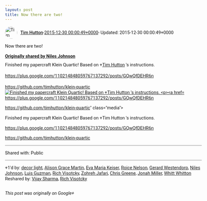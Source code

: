 ```yaml
---
layout: post
title: Now there are two!
---
```


<html><head><meta charset="utf-8"><title>Now there are two!</title><style>body {font: 11pt Roboto, Arial, sans-serif; max-width: 640px; margin: 24px;}.author-photo {border-radius: 50%; margin-right: 10px; width: 40px;}.author {font-weight: 500;}.main-content {margin: 15px 0 15px;}.post-title {font-weight: bold;}.location {display: block; margin-top: 15px;}.location img {float: left; margin-right: 5px; width: 20px;}.media-link {display: inline-block; max-width: 100%; vertical-align: top;}.media-link p {margin-top: 5px; max-height: 4em; overflow: scroll;}.media {max-height: 100vh; max-width: 100%;}.video-placeholder {background: black; display: flex; height: 300px; max-width: 100%; width: 640px;}.play-icon {border-bottom: 30px solid transparent; border-left: 50px solid white; border-top: 30px solid transparent; color: white; margin: auto;}.album {max-height: 800px; overflow: scroll; width: calc(100vw - 48px);}.album .media-link {margin-right: 5px; max-width: 250px;}.album .media {max-height: 250px;}.link-embed {border-top: 1px solid lightgrey; display: block; margin-top: 20px;}.link-embed img {max-width: 100%;}.inline-link-embed {display: block;}.inline-link-embed img {vertical-align: middle;}.link-title {display: inline-block; font-size: medium; font-weight: 300; padding-left: 1em;}.reshare-attribution {display: block; font-weight: bold; margin-bottom: 10px;}.poll-image {margin-bottom: 5px; max-height: 300px; max-width: 500px;}.poll-choice {align-items: center; display: flex; margin-bottom: 5px; max-width: 500px;}.poll-choice-percentage {background-color: lightblue; height: 100%; left: 0; position: absolute; z-index: -1;}.poll-choice-selected {margin-right: 5px;}.poll-choice-results {border: 1px solid lightgray; border-radius: 5px; display: flex; line-height: 40px; overflow: hidden; padding: 0 8px; position: relative;}.poll-choice-results, .poll-choice-description {flex-grow: 1; margin-right: 10px;}.poll-choice-image {width: 100%;}.poll-choice-image, .poll-choice-image img {max-height: 40px; max-width: 100px;}.poll-choice-votes {max-height: 100px; overflow: auto;}.plus-entity-embed {color: black; display: block; text-decoration: none;}.plus-entity-embed-cover-photo {max-height: 300px; max-width: 100%;}.plus-entity-embed-info {padding: 0 1em 1em;}.plus-entity-embed-info h2 {font-weight: 500; margin: 10px 0;}.plus-entity-embed-info p {font-size: small; margin: 0;}.collection-owner-avatar {border-radius: 50%; border: 2px solid white; height: 40px; margin-top: -22px;}.visibility {padding: 1em 0; border-top: 1px solid grey;}.post-activity {padding: 1em 0; border-top: 1px solid grey;}.comments {border-top: 1px solid gray; padding-top: 1em;}.comment + .comment {margin-top: 1em;}.comment .media-link, .comment .inline-link-embed {margin-top: 5px;}</style></head><body><div style="margin-bottom:1em;"><div style="display:flex; align-items:center"><img class="author-photo" src="https://lh4.googleusercontent.com/-epo4ZZKNqEw/AAAAAAAAAAI/AAAAAAAAVSU/qu3LpcHEnoQ/s64-c/photo.jpg" alt="Tim Hutton"><a href="https://plus.google.com/+TimHutton" target="_blank" class="author">Tim Hutton</a> - <a target="_blank" href="https://plus.google.com/+TimHutton/posts/GJRYLovij82">2015-12-30 00:00:49+0000</a><span> - Updated: 2015-12-30 00:00:49+0000</span></div><div class="main-content">Now there are two!</div><div><a target="_blank" href="https://plus.google.com/+NilesJohnson/posts/g5ZzMv1PFkt" class="reshare-attribution">Originally shared by Niles Johnson</a>Finished my papercraft Klein Quartic!  Based on <span class="proflinkWrapper"><span class="proflinkPrefix">+</span><a class="proflink bidi_isolate" href="https://plus.google.com/110214848059767137292" oid="110214848059767137292" >Tim Hutton</a></span>​ &#39;s instructions.<br><br><a rel="nofollow" target="_blank" href="https://plus.google.com/110214848059767137292/posts/GQwQfDEHR6n" class="ot-anchor bidi_isolate" jslog="10929; track:click" dir="ltr">https://plus.google.com/110214848059767137292/posts/GQwQfDEHR6n</a><br><br><a rel="nofollow" target="_blank" href="https://github.com/timhutton/klein-quartic" class="ot-anchor bidi_isolate" jslog="10929; track:click" dir="ltr">https://github.com/timhutton/klein-quartic</a><a href="https://lh3.googleusercontent.com/-AqjPxPVz4Ms/VoMSO5JPBkI/AAAAAAAAHTk/vwEJsTsFwjw/w2191-h2194/IMG_20151229_164142959%257E2.jpg" target="_blank" class="media-link"><img src="https://lh3.googleusercontent.com/-AqjPxPVz4Ms/VoMSO5JPBkI/AAAAAAAAHTk/vwEJsTsFwjw/w2191-h2194/IMG_20151229_164142959%257E2.jpg" alt="Finished my papercraft Klein Quartic! Based on +Tim Hutton​ &#39;s instructions.



https://plus.google.com/110214848059767137292/posts/GQwQfDEHR6n



https://github.com/timhutton/klein-quartic" class="media"><p>Finished my papercraft Klein Quartic! Based on +Tim Hutton​ &#39;s instructions.



https://plus.google.com/110214848059767137292/posts/GQwQfDEHR6n



https://github.com/timhutton/klein-quartic</p></a></div></div><div class="visibility">Shared with: Public</div><div class="post-activity"><div class="plus-oners">+1'd by: <a href="https://plus.google.com/+decorlightRF">decor light</a>, <a href="https://plus.google.com/118320887831309218676">Alison Grace Martin</a>, <a href="https://plus.google.com/103252848084040022158">Eva Maria Keiser</a>, <a href="https://plus.google.com/+RoiceNelson">Roice Nelson</a>, <a href="https://plus.google.com/100749485701818304238">Gerard Westendorp</a>, <a href="https://plus.google.com/+NilesJohnson">Niles Johnson</a>, <a href="https://plus.google.com/+LuisGuzmanJr">Luis Guzman</a>, <a href="https://plus.google.com/+RichVisotcky">Rich Visotcky</a>, <a href="https://plus.google.com/+ZohrehJafari">Zohreh Jafari</a>, <a href="https://plus.google.com/113104439773433072231">Chris Greene</a>, <a href="https://plus.google.com/+JonahMiller">Jonah Miller</a>, <a href="https://plus.google.com/+WhittWhitton">Whitt Whitton</a></div><div class="resharers">Reshared by: <a href="https://plus.google.com/+VijaySharma">Vijay Sharma</a>, <a href="https://plus.google.com/+RichVisotcky">Rich Visotcky</a></div></div></body></html>

<i>This post was originally on Google+</i>